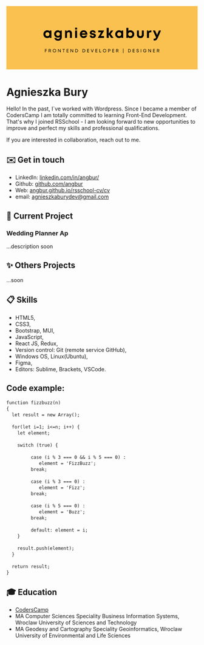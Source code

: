 
![Agnieszka Bury](/assets/img/agnieszkabury.png)

# Agnieszka Bury

Hello! In the past, I`ve worked with Wordpress. Since I became a member of CodersCamp I am totally committed to learning Front-End Development. That's why I joined RSSchool - I am looking forward to new opportunities to improve and perfect my skills and professional qualifications.

If you are interested in collaboration, reach out to me. 

## :envelope: Get in touch

- LinkedIn: [linkedin.com/in/angbur/](https://www.linkedin.com/in/angbur)
- Github: [github.com/angbur](https://github.com/angbur)
- Web: [angbur.github.io/rsschool-cv/cv](https://angbur.github.io/rsschool-cv/cv)
- email: agnieszkaburydev@gmail.com

## :pushpin: Current Project

### Wedding Planner Ap
...description soon

## :sparkles: Others Projects
...soon

## :clipboard: Skills
- HTML5,
- CSS3,
- Bootstrap, MUI,
- JavaScript,
- React JS, Redux,
- Version control: Git (remote service GitHub),
- Windows OS, Linux(Ubuntu),
- Figma,
- Editors: Sublime, Brackets, VSCode.

## Code example:
```
function fizzbuzz(n)
{
  let result = new Array();
  
  for(let i=1; i<=n; i++) {
    let element;
    
    switch (true) {
        
         case (i % 3 === 0 && i % 5 === 0) : 
            element = 'FizzBuzz';
         break;
        
         case (i % 3 === 0) : 
            element = 'Fizz';
         break;
        
         case (i % 5 === 0) : 
            element = 'Buzz';
         break;
        
         default: element = i;
    }
   
    result.push(element);
  }
  
  return result;
}
```

## :mortar_board: Education

- [CodersCamp](https://www.coderscamp.edu.pl/)
- MA Computer Sciences Speciality Business Information Systems, Wroclaw University of Sciences and Technology 
- MA Geodesy and Cartography Speciality Geoinformatics, Wroclaw University of Environmental and Life Sciences


